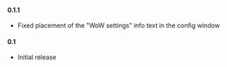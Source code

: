 #### 0.1.1

- Fixed placement of the "WoW settings" info text in the config window

#### 0.1

- Initial release
